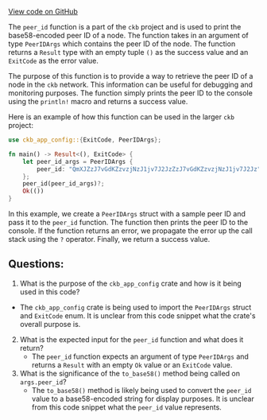 [View code on GitHub](https://github.com/nervosnetwork/ckb/blob/develop/ckb-bin/src/subcommand/peer_id.rs)

The `peer_id` function is a part of the `ckb` project and is used to print the base58-encoded peer ID of a node. The function takes in an argument of type `PeerIDArgs` which contains the peer ID of the node. The function returns a `Result` type with an empty tuple `()` as the success value and an `ExitCode` as the error value.

The purpose of this function is to provide a way to retrieve the peer ID of a node in the `ckb` network. This information can be useful for debugging and monitoring purposes. The function simply prints the peer ID to the console using the `println!` macro and returns a success value.

Here is an example of how this function can be used in the larger `ckb` project:

```rust
use ckb_app_config::{ExitCode, PeerIDArgs};

fn main() -> Result<(), ExitCode> {
    let peer_id_args = PeerIDArgs {
        peer_id: "QmXJZzJ7vGdKZzvzjNzJ1jv7J2JzZzJ7vGdKZzvzjNzJ1jv7J2Jz".to_string(),
    };
    peer_id(peer_id_args)?;
    Ok(())
}
```

In this example, we create a `PeerIDArgs` struct with a sample peer ID and pass it to the `peer_id` function. The function then prints the peer ID to the console. If the function returns an error, we propagate the error up the call stack using the `?` operator. Finally, we return a success value.
## Questions:
 1. What is the purpose of the `ckb_app_config` crate and how is it being used in this code?
   - The `ckb_app_config` crate is being used to import the `PeerIDArgs` struct and `ExitCode` enum. It is unclear from this code snippet what the crate's overall purpose is.
2. What is the expected input for the `peer_id` function and what does it return?
   - The `peer_id` function expects an argument of type `PeerIDArgs` and returns a `Result` with an empty `Ok` value or an `ExitCode` value.
3. What is the significance of the `to_base58()` method being called on `args.peer_id`?
   - The `to_base58()` method is likely being used to convert the `peer_id` value to a base58-encoded string for display purposes. It is unclear from this code snippet what the `peer_id` value represents.
